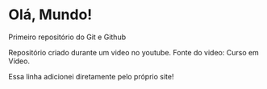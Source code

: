 # Olá, Mundo!
 Primeiro repositório do Git e Github

 Repositório criado durante um video no youtube. 
 Fonte do video: Curso em Vídeo.

Essa linha adicionei diretamente pelo próprio site! 
